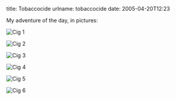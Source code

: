 title: Tobaccocide
urlname: tobaccocide
date: 2005-04-20T12:23

My adventure of the day, in pictures:

![Cig 1](https://dl.dropboxusercontent.com/s/olptn42iht22nfg/20050420-cig-1.jpg)

![Cig 2](https://dl.dropboxusercontent.com/s/yc7a2k56kb6tfq0/20050420-cig-2.jpg)

![Cig 3](https://dl.dropboxusercontent.com/s/12l1ssy6khpbwdy/20050420-cig-3.jpg)

![Cig 4](https://dl.dropboxusercontent.com/s/vdh8h05017f08t6/20050420-cig-4.jpg)

![Cig 5](https://dl.dropboxusercontent.com/s/lqww03vkw5myo4g/20050420-cig-5.jpg)

![Cig 6](https://dl.dropboxusercontent.com/s/ahhddyp87mx7vo1/20050420-cig-6.jpg)